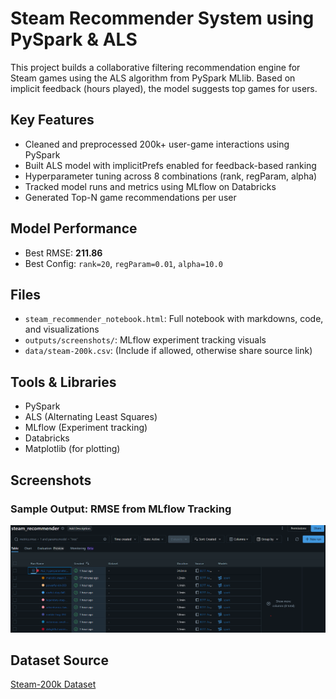 # Steam Recommender System using PySpark & ALS

This project builds a collaborative filtering recommendation engine for Steam games using the ALS algorithm from PySpark MLlib. Based on implicit feedback (hours played), the model suggests top games for users.

## Key Features

- Cleaned and preprocessed 200k+ user-game interactions using PySpark
- Built ALS model with implicitPrefs enabled for feedback-based ranking
- Hyperparameter tuning across 8 combinations (rank, regParam, alpha)
- Tracked model runs and metrics using MLflow on Databricks
- Generated Top-N game recommendations per user

## Model Performance

- Best RMSE: **211.86**
- Best Config: `rank=20`, `regParam=0.01`, `alpha=10.0`

## Files

- `steam_recommender_notebook.html`: Full notebook with markdowns, code, and visualizations
- `outputs/screenshots/`: MLflow experiment tracking visuals
- `data/steam-200k.csv`: (Include if allowed, otherwise share source link)

## Tools & Libraries

- PySpark
- ALS (Alternating Least Squares)
- MLflow (Experiment tracking)
- Databricks
- Matplotlib (for plotting)

## Screenshots

### Sample Output: RMSE from MLflow Tracking
![MLflow RMSE](screenshots/mflow.png)

## Dataset Source

[Steam-200k Dataset](https://www.kaggle.com/datasets/tamber/steam-video-games)
